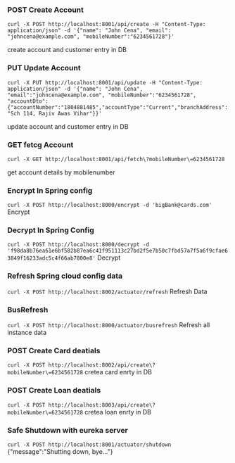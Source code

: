 ### POST Create Account

`curl -X POST http://localhost:8001/api/create -H "Content-Type: application/json" -d '{"name": "John Cena", "email": "johncena@example.com", "mobileNumber":"6234561728"}'`

create account and customer entry in DB

### PUT Update Account

`curl -X PUT http://localhost:8001/api/update -H "Content-Type: application/json" -d '{"name": "John Cena", "email":"johncena@example.com", "mobileNumber":"6234561728", "accountDto": {"accountNumber":"1804881485","accountType":"Current","branchAddress":"Sch 114, Rajiv Awas Vihar"}}'`

update account and customer entry in DB

### GET fetcg Account

`curl -X GET http://localhost:8001/api/fetch\?mobileNumber\=6234561728`

get account details by mobilenumber

### Encrypt In Spring config

`curl -X POST http://localhost:8000/encrypt -d 'bigBank@cards.com'`
Encrypt

### Decrypt In Spring Config

`curl -X POST http://localhost:8000/decrypt -d 'f98da8b76ea61e6bf582b87ea6c41f951113c27bd2f5e7b50c7fbd57a7f5a6f9cfae63849f16233adc5c4f66ab7800e8'`
Decrypt

### Refresh Spring cloud config data

`curl -X POST http://localhost:8002/actuator/refresh`
Refresh Data

### BusRefresh

`curl -X POST http://localhost:8000/actuator/busrefresh`
Refresh all instance data

### POST Create Card deatials

`curl -X POST http://localhost:8002/api/create\?mobileNumber\=6234561728`
cretea card enrty in DB

### POST Create Loan deatials

`curl -X POST http://localhost:8003/api/create\?mobileNumber\=6234561728`
cretea loan enrty in DB

### Safe Shutdown with eureka server

`curl -X POST http://localhost:8001/actuator/shutdown`
{"message":"Shutting down, bye..."}
